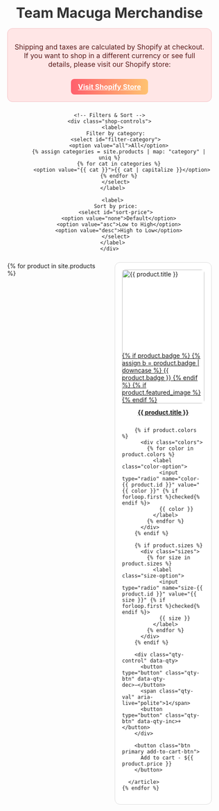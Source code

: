 <section class="shop-section">
  <div class="shop-header">
    <h2>Team Macuga Merchandise</h2>
    <div class="shop-notice">
      <p>Shipping and taxes are calculated by Shopify at checkout. If you want to shop in a different currency or see full details, please visit our Shopify store:</p>
      <a class="btn primary" href="https://teammacuga.myshopify.com" target="_blank" rel="noopener">
        Visit Shopify Store
      </a>
    </div>

    <!-- Filters & Sort -->
    <div class="shop-controls">
      <label>
        Filter by category:
        <select id="filter-category">
          <option value="all">All</option>
          {% assign categories = site.products | map: "category" | uniq %}
          {% for cat in categories %}
            <option value="{{ cat }}">{{ cat | capitalize }}</option>
          {% endfor %}
        </select>
      </label>

      <label>
        Sort by price:
        <select id="sort-price">
          <option value="none">Default</option>
          <option value="asc">Low to High</option>
          <option value="desc">High to Low</option>
        </select>
      </label>
    </div>
  </div>

  <!-- Grid -->
  <div class="merch-grid" id="merch-grid">
    {% for product in site.products %}
      <article class="tm-card"
               data-product-id="{{ product.id }}"
               data-price="{{ product.price | float }}"
               data-category="{{ product.category }}"
               data-variant-ids='{{ product.variant_ids | jsonify }}'>
        <a class="tm-link" href="{{ product.external_url | default: product.url | relative_url }}" {% if product.external_url %}target="_blank" rel="noopener"{% endif %}>
          <div class="tm-imgwrap">
            {% if product.badge %}
              {% assign b = product.badge | downcase %}
              <span class="img-badge
                {% if b contains 'collab' %}collab
                {% elsif b contains 'new' %}badge-new
                {% elsif b contains 'best' %}badge-bestseller{% endif %}">
                {{ product.badge }}
              </span>
            {% endif %}
            {% if product.featured_image %}
              <img src="{{ product.featured_image | relative_url }}" alt="{{ product.title }}">
            {% endif %}
          </div>
          <div class="tm-meta">
            <span class="tm-name">{{ product.title }}</span>
          </div>
        </a>

        {% if product.colors %}
          <div class="colors">
            {% for color in product.colors %}
              <label class="color-option">
                <input type="radio" name="color-{{ product.id }}" value="{{ color }}" {% if forloop.first %}checked{% endif %}>
                {{ color }}
              </label>
            {% endfor %}
          </div>
        {% endif %}

        {% if product.sizes %}
          <div class="sizes">
            {% for size in product.sizes %}
              <label class="size-option">
                <input type="radio" name="size-{{ product.id }}" value="{{ size }}" {% if forloop.first %}checked{% endif %}>
                {{ size }}
              </label>
            {% endfor %}
          </div>
        {% endif %}

        <div class="qty-control" data-qty>
          <button type="button" class="qty-btn" data-qty-dec>−</button>
          <span class="qty-val" aria-live="polite">1</span>
          <button type="button" class="qty-btn" data-qty-inc>+</button>
        </div>

        <button class="btn primary add-to-cart-btn">
          Add to cart - ${{ product.price }}
        </button>

      </article>
    {% endfor %}
  </div>
</section>

<script>
(function(){
  const grid = document.getElementById('merch-grid');
  const filterCategory = document.getElementById('filter-category');
  const sortPrice = document.getElementById('sort-price');

  function filterAndSort() {
    const category = filterCategory.value;
    const sort = sortPrice.value;

    let cards = Array.from(grid.querySelectorAll('.tm-card'));

    // Filter by category
    cards.forEach(card => {
      const cat = card.dataset.category;
      card.style.display = (category === "all" || cat === category) ? '' : 'none';
    });

    // Sort by price
    if(sort === 'asc' || sort === 'desc'){
      cards = cards.sort((a,b)=>{
        const pa = parseFloat(a.dataset.price);
        const pb = parseFloat(b.dataset.price);
        return sort === 'asc' ? pa - pb : pb - pa;
      });
      cards.forEach(card => grid.appendChild(card));
    }
  }

  filterCategory.addEventListener('change', filterAndSort);
  sortPrice.addEventListener('change', filterAndSort);

  // Quantity stepper
  grid.querySelectorAll('.qty-control').forEach(qtyWrap=>{
    qtyWrap.addEventListener('click', e=>{
      const dec = e.target.closest('[data-qty-dec]');
      const inc = e.target.closest('[data-qty-inc]');
      if(!dec && !inc) return;
      const valEl = qtyWrap.querySelector('.qty-val');
      let n = parseInt(valEl.textContent||'1',10);
      n += inc?1:-1;
      n = Math.max(1,Math.min(99,n));
      valEl.textContent = n;
    });
  });

  // Add-to-cart with variant and dynamic price
  grid.querySelectorAll('.add-to-cart-btn').forEach(btn=>{
    const card = btn.closest('.tm-card');
    const price = card.dataset.price;
    btn.textContent = `Add to cart - $${price}`;

    btn.addEventListener('click', ()=>{
      const productId = card.dataset.productId;
      const qty = parseInt(card.querySelector('.qty-val').textContent||'1',10);
      const selectedColor = card.querySelector('input[name="color-'+productId+'"]:checked')?.value;
      const selectedSize = card.querySelector('input[name="size-'+productId+'"]:checked')?.value;

      const variantIds = JSON.parse(card.dataset.variantIds || '{}');
      const variantKey = `${selectedColor}|${selectedSize}`;
      const variantId = variantIds[variantKey] || productId;

      window.dispatchEvent(new CustomEvent('tm:add', { detail:{
        id: variantId,
        qty,
        price,
        title: card.querySelector('.tm-name').textContent,
        color: selectedColor,
        size: selectedSize,
        img: card.querySelector('img')?.src
      }}));
    });
  });
})();
</script>

<style>
/* Section & header */
.shop-section { max-width: 1200px; margin: 2rem auto; padding: 0 1rem; }
.shop-header { text-align: center; margin-bottom: 1.5rem; }
.shop-header h2 { font-size: 2rem; margin-bottom: 1rem; color: #333; }

/* Notice */
.shop-notice {
  background: #ffe6e6;
  border: 1px solid #f5c2c7;
  padding: 16px;
  border-radius: 12px;
  margin: 0 auto 1.5rem;
  max-width: 800px;
  color: #5a1a1a;
  font-size: 1rem;
}
.shop-notice .btn { display: inline-block; margin-top: 0.5rem; }

/* Filters */
.shop-controls {
  display: flex; justify-content: center; gap: 1.5rem; margin-bottom: 2rem; flex-wrap: wrap;
}
.shop-controls select { padding: 0.3rem 0.5rem; border-radius: 6px; border: 1px solid #ccc; }

/* Grid */
.merch-grid { display: grid; grid-template-columns: repeat(auto-fit, minmax(220px,1fr)); gap: 1.5rem; }

/* Card */
.tm-card { display: flex; flex-direction: column; background: #fff; border-radius: 12px; border: 1px solid #ddd; padding: 1rem; min-height: 400px; }
.tm-imgwrap { position: relative; width: 100%; padding-top: 100%; overflow: hidden; margin-bottom: 0.75rem; }
.tm-imgwrap img { position: absolute; top:0; left:0; width:100%; height:100%; object-fit: cover; border-radius: 8px; }
.tm-meta { text-align: center; margin-bottom: 0.75rem; }
.tm-name { display: block; font-weight: bold; margin-bottom: 0.25rem; }
.colors, .sizes { display: flex; justify-content: center; gap: 0.5rem; flex-wrap: wrap; margin-bottom: 0.5rem; }
.qty-control { display: flex; justify-content: center; align-items: center; gap: 0.5rem; margin-bottom: 0.75rem; }
.qty-btn { width: 28px; height: 28px; border-radius: 50%; border: 1px solid #ccc; background: #f9f9f9; cursor: pointer; text-align: center; }
.qty-val { min-width: 24px; text-align: center; }

/* Buttons */
.btn.primary { 
  background: linear-gradient(90deg,#ff5f6d,#ffc371);
  color: #fff;
  border-radius: 8px;
  padding: 0.5rem 1rem;
  font-weight: bold;
  text-align: center;
  border: none;
  cursor: pointer;
}
.btn.primary:hover { opacity: 0.9; }
.btn.primary.add-to-cart-btn { margin-top: auto; }
</style>

